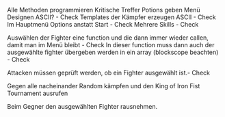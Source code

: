 Alle Methoden programmieren
Kritische Treffer
Potions geben
Menü Designen ASCII? - Check
Templates der Kämpfer erzeugen ASCII - Check
Im Hauptmenü Options anstatt Start - Check
Mehrere Skills - Check

Auswählen der Fighter eine function und die dann immer wieder callen, damit man im Menü bleibt - Check
In dieser function muss dann auch der ausgewählte fighter übergeben werden in ein array (blockscope beachten) - Check

Attacken müssen geprüft werden, ob ein Fighter ausgewählt ist.- Check

Gegen alle nacheinander Random kämpfen und den King of Iron Fist Tournament ausrufen

Beim Gegner den ausgewählten Fighter rausnehmen. 